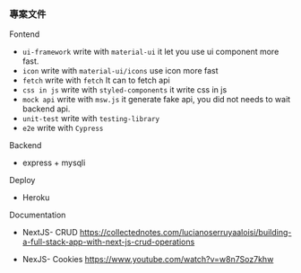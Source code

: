 ### 專案文件
Fontend
- `ui-framework` write with `material-ui` it let you use ui component more fast.
- `icon` write with `material-ui/icons` use icon more fast
- `fetch` write with `fetch` It can to fetch api
- `css in js` write with `styled-components` it write css in js
- `mock api` write with `msw.js` it generate fake api, you did not needs to wait backend api.
- `unit-test` write with `testing-library`
- `e2e` write with `Cypress`

Backend 
- express + mysqli

Deploy
- Heroku

Documentation
- NextJS- CRUD
https://collectednotes.com/lucianoserruyaaloisi/building-a-full-stack-app-with-next-js-crud-operations

- NexJS- Cookies
https://www.youtube.com/watch?v=w8n7Soz7khw
